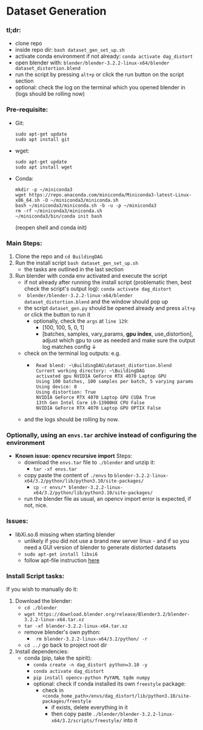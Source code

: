 # Dataset Generation

### tl;dr: 
 - clone repo
 - inside repo dir: `bash dataset_gen_set_up.sh`
 - activate conda environment if not already: `conda activate dag_distort`
 - open blender with: `blender/blender-3.2.2-linux-x64/blender dataset_distortion.blend`
 - run the script by pressing `alt+p` or click the run button on the script section
 - optional: check the log on the terminal which you opened blender in (logs should be rolling now)

### Pre-requisite: 
 - Git: 
    ```
    sudo apt-get update
    sudo apt install git
    ```
 - wget: 
    ```
    sudo apt-get update
    sudo apt install wget
    ```
 - Conda: 
    ```
    mkdir -p ~/miniconda3
    wget https://repo.anaconda.com/miniconda/Miniconda3-latest-Linux-x86_64.sh -O ~/miniconda3/miniconda.sh
    bash ~/miniconda3/miniconda.sh -b -u -p ~/miniconda3
    rm -rf ~/miniconda3/miniconda.sh
    ~/miniconda3/bin/conda init bash
    ```
    (reopen shell and conda init)

### Main Steps: 
1. Clone the repo and `cd BuildingDAG`
2. Run the install script `bash dataset_gen_set_up.sh`
     - the tasks are outlined in the last section
3. Run blender with conda env activated and execute the script
     - if not already after running the install script (problematic then, best check the script's output log): `conda activate dag_distort`
     - ` blender/blender-3.2.2-linux-x64/blender dataset_distortion.blend` and the window should pop up
     - the script `dataset_gen.py` should be opened already and press `alt+p` or click the button to run it
         - optionally, check the `args` at `line 129`: 
             - [100, 100, 5, 0, 1]
             - [batches, samples, vary_params, **gpu index**, use_distortion], adjust which gpu to use as needed and make sure the output log matches config ↓
     - check on the terminal log outputs: e.g. 
         - ```
            Read blend: ~\BuildingDAG\dataset_distortion.blend
            Current working directory: ~\BuildingDAG
            activated gpu NVIDIA GeForce RTX 4070 Laptop GPU
            Using 100 batches, 100 samples per batch, 5 varying params
            Using device: 0
            Using distortion: True
            NVIDIA GeForce RTX 4070 Laptop GPU CUDA True
            13th Gen Intel Core i9-13900HX CPU False
            NVIDIA GeForce RTX 4070 Laptop GPU OPTIX False
            ```
     - and the logs should be rolling by now. 
    
### Optionally, using an `envs.tar` archive instead of configuring the environment
 - **Known issue: opencv recursive import**
Steps: 
     - download the `envs.tar` file to `./blender` and unzip it: 
         - `tar -xf envs.tar`
     - copy paste the content of `./envs` to `blender-3.2.2-linux-x64/3.2/python/lib/python3.10/site-packages/`
        - `cp -r envs/* blender-3.2.2-linux-x64/3.2/python/lib/python3.10/site-packages/`
     - run the blender file as usual, an opencv import error is expected, if not, nice.

### Issues:
 - libXi.so.6 missing when starting blender
     - unlikely if you did not use a brand new server linux - and if so you need a GUI version of blender to generate distorted datasets 
     - `sudo apt-get install libxi6`
     - follow apt-file instruction [here](https://stackoverflow.com/questions/22924339/chromedriver-on-ubuntu-12-04-error-while-loading-shared-libraries-libxi-so-6)

### Install Script tasks: 
If you wish to manually do it: 
1. Download the blender: 
     - `cd ./blender`
     - `wget https://download.blender.org/release/Blender3.2/blender-3.2.2-linux-x64.tar.xz`
     - `tar -xf blender-3.2.2-linux-x64.tar.xz`
     - remove blender's own python: 
         - ` rm blender-3.2.2-linux-x64/3.2/python/ -r`
     - `cd ../` go back to project root dir
2. Install dependencies: 
     - conda (pip, take the spirit): 
         - `conda create -n dag_distort python=3.10 -y`
         - `conda activate dag_distort`
         - `pip install opencv-python PyYAML tqdm numpy`
         - optional: check if conda installed its own `freestyle` package: 
             - check in `<conda_home_path>/envs/dag_distort/lib/python3.10/site-packages/freestyle`
                 - if exists, delete everything in it
                 - then copy paste `./blender/blender-3.2.2-linux-x64/3.2/scripts/freestyle/` into it

